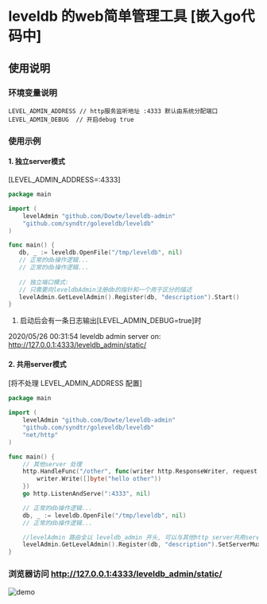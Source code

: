 # leveldb 的web简单管理工具 [嵌入go代码中]

## 使用说明

### 环境变量说明

```
LEVEL_ADMIN_ADDRESS // http服务监听地址 :4333 默认由系统分配端口
LEVEL_ADMIN_DEBUG  // 开启debug true
```

### 使用示例

#### 1. 独立server模式

[LEVEL_ADMIN_ADDRESS=:4333]

```go
package main

import (
    levelAdmin "github.com/Dowte/leveldb-admin"
    "github.com/syndtr/goleveldb/leveldb"
)

func main() {
   db, _ := leveldb.OpenFile("/tmp/leveldb", nil)
   // 正常的db操作逻辑...
   // 正常的db操作逻辑...
   
   // 独立端口模式: 
   // 只需要向leveldbAdmin注册db的指针和一个用于区分的描述
   levelAdmin.GetLevelAdmin().Register(db, "description").Start()
}
```

1. 启动后会有一条日志输出[LEVEL_ADMIN_DEBUG=true]时

2020/05/26 00:31:54 leveldb admin server on: http://127.0.0.1:4333/leveldb_admin/static/

#### 2. 共用server模式

[将不处理 LEVEL_ADMIN_ADDRESS 配置]

```go
package main

import (
    levelAdmin "github.com/Dowte/leveldb-admin"
    "github.com/syndtr/goleveldb/leveldb"
    "net/http"
)

func main() {
    // 其他server 处理
    http.HandleFunc("/other", func(writer http.ResponseWriter, request *http.Request) {
        writer.Write([]byte("hello other"))
    })
    go http.ListenAndServe(":4333", nil)

    // 正常的db操作逻辑...
    db, _ := leveldb.OpenFile("/tmp/leveldb", nil)
    // 正常的db操作逻辑...

    //levelAdmin 路由全以 leveldb_admin 开头, 可以与其他http server共用server, 需要手动设置 ServerMux
    levelAdmin.GetLevelAdmin().Register(db, "description").SetServerMux(http.DefaultServeMux).Start()
}
```
### 浏览器访问 http://127.0.0.1:4333/leveldb_admin/static/

![demo](https://raw.githubusercontent.com/Dowte/imgs/master/1057DA66-A4FC-42EE-A3EE-F3FD910DA073.png)